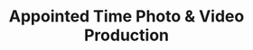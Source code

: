---
title: "Appointed Time Photo & Video Production"
url: /accra/appointed-time-photo-and-video-production/
shop: photo
---